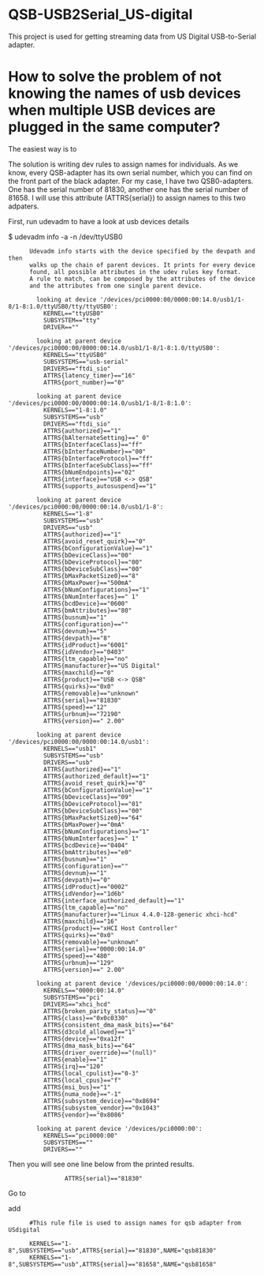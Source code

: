 # QSB-USB2Serial_US-digital
This project is used for getting streaming data from US Digital USB-to-Serial adapter.

# How to solve the problem of not knowing the names of usb devices when multiple USB devices are plugged in the same computer?

The easiest way is to 


The solution is writing dev rules to assign names for individuals. As we know, every QSB-adapter has its own serial number, which you can find on the front part of the black adapter. For my case, I have two QSB0-adapters. One has the serial number of 81830, another one has the serial number of 81658. I will use this attribute (ATTRS{serial}) to assign names to this two adpaters.

First, run udevadm to have a look at usb devices details

$ udevadm info -a -n /dev/ttyUSB0

          Udevadm info starts with the device specified by the devpath and then
          walks up the chain of parent devices. It prints for every device
          found, all possible attributes in the udev rules key format.
          A rule to match, can be composed by the attributes of the device
          and the attributes from one single parent device.

            looking at device '/devices/pci0000:00/0000:00:14.0/usb1/1-8/1-8:1.0/ttyUSB0/tty/ttyUSB0':
              KERNEL=="ttyUSB0"
              SUBSYSTEM=="tty"
              DRIVER==""

            looking at parent device '/devices/pci0000:00/0000:00:14.0/usb1/1-8/1-8:1.0/ttyUSB0':
              KERNELS=="ttyUSB0"
              SUBSYSTEMS=="usb-serial"
              DRIVERS=="ftdi_sio"
              ATTRS{latency_timer}=="16"
              ATTRS{port_number}=="0"

            looking at parent device '/devices/pci0000:00/0000:00:14.0/usb1/1-8/1-8:1.0':
              KERNELS=="1-8:1.0"
              SUBSYSTEMS=="usb"
              DRIVERS=="ftdi_sio"
              ATTRS{authorized}=="1"
              ATTRS{bAlternateSetting}==" 0"
              ATTRS{bInterfaceClass}=="ff"
              ATTRS{bInterfaceNumber}=="00"
              ATTRS{bInterfaceProtocol}=="ff"
              ATTRS{bInterfaceSubClass}=="ff"
              ATTRS{bNumEndpoints}=="02"
              ATTRS{interface}=="USB <-> QSB"
              ATTRS{supports_autosuspend}=="1"

            looking at parent device '/devices/pci0000:00/0000:00:14.0/usb1/1-8':
              KERNELS=="1-8"
              SUBSYSTEMS=="usb"
              DRIVERS=="usb"
              ATTRS{authorized}=="1"
              ATTRS{avoid_reset_quirk}=="0"
              ATTRS{bConfigurationValue}=="1"
              ATTRS{bDeviceClass}=="00"
              ATTRS{bDeviceProtocol}=="00"
              ATTRS{bDeviceSubClass}=="00"
              ATTRS{bMaxPacketSize0}=="8"
              ATTRS{bMaxPower}=="500mA"
              ATTRS{bNumConfigurations}=="1"
              ATTRS{bNumInterfaces}==" 1"
              ATTRS{bcdDevice}=="0600"
              ATTRS{bmAttributes}=="80"
              ATTRS{busnum}=="1"
              ATTRS{configuration}==""
              ATTRS{devnum}=="5"
              ATTRS{devpath}=="8"
              ATTRS{idProduct}=="6001"
              ATTRS{idVendor}=="0403"
              ATTRS{ltm_capable}=="no"
              ATTRS{manufacturer}=="US Digital"
              ATTRS{maxchild}=="0"
              ATTRS{product}=="USB <-> QSB"
              ATTRS{quirks}=="0x0"
              ATTRS{removable}=="unknown"
              ATTRS{serial}=="81830"
              ATTRS{speed}=="12"
              ATTRS{urbnum}=="72190"
              ATTRS{version}==" 2.00"

            looking at parent device '/devices/pci0000:00/0000:00:14.0/usb1':
              KERNELS=="usb1"
              SUBSYSTEMS=="usb"
              DRIVERS=="usb"
              ATTRS{authorized}=="1"
              ATTRS{authorized_default}=="1"
              ATTRS{avoid_reset_quirk}=="0"
              ATTRS{bConfigurationValue}=="1"
              ATTRS{bDeviceClass}=="09"
              ATTRS{bDeviceProtocol}=="01"
              ATTRS{bDeviceSubClass}=="00"
              ATTRS{bMaxPacketSize0}=="64"
              ATTRS{bMaxPower}=="0mA"
              ATTRS{bNumConfigurations}=="1"
              ATTRS{bNumInterfaces}==" 1"
              ATTRS{bcdDevice}=="0404"
              ATTRS{bmAttributes}=="e0"
              ATTRS{busnum}=="1"
              ATTRS{configuration}==""
              ATTRS{devnum}=="1"
              ATTRS{devpath}=="0"
              ATTRS{idProduct}=="0002"
              ATTRS{idVendor}=="1d6b"
              ATTRS{interface_authorized_default}=="1"
              ATTRS{ltm_capable}=="no"
              ATTRS{manufacturer}=="Linux 4.4.0-128-generic xhci-hcd"
              ATTRS{maxchild}=="16"
              ATTRS{product}=="xHCI Host Controller"
              ATTRS{quirks}=="0x0"
              ATTRS{removable}=="unknown"
              ATTRS{serial}=="0000:00:14.0"
              ATTRS{speed}=="480"
              ATTRS{urbnum}=="129"
              ATTRS{version}==" 2.00"

            looking at parent device '/devices/pci0000:00/0000:00:14.0':
              KERNELS=="0000:00:14.0"
              SUBSYSTEMS=="pci"
              DRIVERS=="xhci_hcd"
              ATTRS{broken_parity_status}=="0"
              ATTRS{class}=="0x0c0330"
              ATTRS{consistent_dma_mask_bits}=="64"
              ATTRS{d3cold_allowed}=="1"
              ATTRS{device}=="0xa12f"
              ATTRS{dma_mask_bits}=="64"
              ATTRS{driver_override}=="(null)"
              ATTRS{enable}=="1"
              ATTRS{irq}=="120"
              ATTRS{local_cpulist}=="0-3"
              ATTRS{local_cpus}=="f"
              ATTRS{msi_bus}=="1"
              ATTRS{numa_node}=="-1"
              ATTRS{subsystem_device}=="0x8694"
              ATTRS{subsystem_vendor}=="0x1043"
              ATTRS{vendor}=="0x8086"

            looking at parent device '/devices/pci0000:00':
              KERNELS=="pci0000:00"
              SUBSYSTEMS==""
              DRIVERS==""
Then you will see one line below from the printed results.

                    ATTRS{serial}=="81830"
Go to 

add 

          #This rule file is used to assign names for qsb adapter from USdigital 

          KERNELS=="1-8",SUBSYSTEMS=="usb",ATTRS{serial}=="81830",NAME="qsb81830"
          KERNELS=="1-8",SUBSYSTEMS=="usb",ATTRS{serial}=="81658",NAME="qsb81658"

